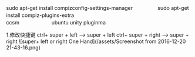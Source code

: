 sudo apt-get install compizconfig-settings-manager 　  　　　
sudo apt-get install compiz-plugins-extra　  
ccsm　　　　　　
ubuntu unity pluginma

1.修改快捷键 
ctrl+ super + left   --> super + left
ctrl+ super + right  --> super + right
![super+ left or right One Hand](/assets/Screenshot from 2016-12-20 21-43-16.png)


